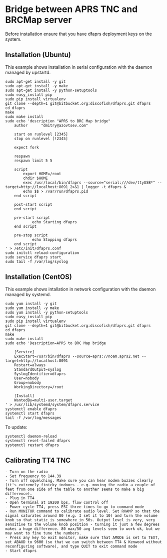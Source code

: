Bridge between APRS TNC and BRCMap server
=========================================

Before installation ensure that you have dfaprs deployment keys on the system.

Installation (Ubuntu)
---------------------

This example shows installation in serial configuration with the daemon
managed by upstartd.

    sudo apt-get install -y git
    sudo apt-get install -y make
	sudo apt-get install -y python-setuptools
	sudo easy_install pip
	sudo pip install virtualenv
    git clone --depth=1 git@bitbucket.org:discofish/dfaprs.git dfaprs
    cd dfaprs
    make 
    sudo make install
    sudo echo 'description "APRS to BRC Map bridge"
		author      "dmitry@azovtsev.com"

		start on runlevel [2345]
		stop on runlevel [!2345]

		expect fork

		respawn
		respawn limit 5 5

		script
		    export HOME=/root
		    chdir $HOME
		    exec /usr/local/bin/dfaprs --source="serial:///dev/ttyUSB*" --target=http://localhost:8091 2>&1 | logger -t dfaprs &
		    echo $$ > /var/run/dfaprs.pid
		end script

		post-start script
		end script

		pre-start script
		        echo Starting dfaprs
		end script

		pre-stop script
		        echo Stopping dfaprs
		end script
	' > /etc/init/dfaprs.conf
	sudo initctl reload-configuration
	sudo service dfaprs start 
	sudo tail -f /var/log/syslog

Installation (CentOS) 
----------------------

This example shows intallation in network configuration with the daemon managed 
by systemd.

    sudo yum install -y git
    sudo yum install -y make
	sudo yum install -y python-setuptools
	sudo easy_install pip
	sudo pip install virtualenv
    git clone --depth=1 git@bitbucket.org:discofish/dfaprs.git dfaprs
    cd dfaprs
    make 
    sudo make install
    sudo echo 'Description=APRS to BRC Map bridge

		[Service]
		ExecStart=/usr/bin/dfaprs --source=aprs://noam.aprs2.net --target=http://localhost:8091
		Restart=always
		StandardOutput=syslog
		SyslogIdentifier=dfaprs
		User=nobody
		Group=nobody
		WorkingDirectory=/root

		[Install]
		WantedBy=multi-user.target
	' > /usr/lib/systemd/system/dfaprs.service
	systemctl enable dfaprs
	systemctl start dfaprs
	tail -f /var/log/messages

To update:
	
	systemctl daemon-reload
	systemctl reset-failed dfaprs
	systemctl restart dfaprs


Calibrating TT4 TNC
--------------------

	- Turn on the radio 
	- Set frequency to 144.39 
	- Turn off squelching. Make sure you can hear modem buzzes clearly (it's extremely finicky indoors - e.g. moving the radio a couple of feet from one side of the table to another seems to make a big difference). 
	- Plug in TT4
	- Open terminal at 19200 bps, flow control off
	- Power cycle TT4, press ESC three times to go to command mode
	- Run MONITOR command to calibrate audio level. Set RXAMP so that the signal saturates around 80 (e.g. I set it to 10) and turn the volume knob so that static is somewhere in 50s. Output level is very, very sensitive to the volume knob position - turning it just a few degrees makes a huge difference. 80 max/50 avg levels seem to work ok, but we may want to fine tune the numbers.
	- Press any key to exit monitor, make sure that AMODE is set to TEXT, set ABAUD to 9600 (so that we can switch between TT4 & Kenwood without reconfiguring software), and type QUIT to exit command mode
	- Start dfaprs  

